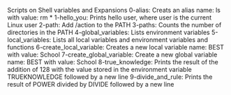 Scripts on Shell variables and Expansions
0-alias: Creats an alias name: ls with value: rm *
1-hello_you: Prints hello user, where user is the current Linux user
2-path: Add /action to the PATH
3-paths: Counts the number of directories in the PATH
4-global_variables: Lists environment variables
5-local_variables: Lists all local variables and environment variables and functions
6-create_local_variable: Creates a new local variable name: BEST with value: School
7-create_global_variable: Create a new global variable name: BEST with value: School
8-true_knowledge: Prints the result of the addition of 128 with the value stored in the environment variable TRUEKNOWLEDGE followed by a new line
9-divide_and_rule: Prints the result of POWER divided by DIVIDE followed by a new line
